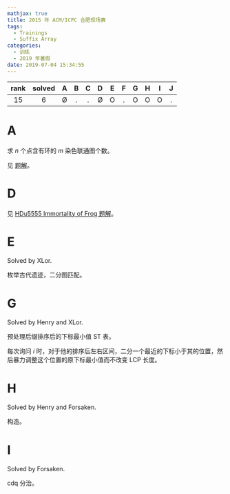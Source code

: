 ```yaml
---
mathjax: true
title: 2015 年 ACM/ICPC 合肥现场赛
tags:
  - Trainings
  - Suffix Array
categories:
  - 训练
  - 2019 年暑假
date: 2019-07-04 15:34:55
---
```


| rank | solved |  A  |  B  |  C  |  D  |  E  |  F  |  G  |  H  |  I  |  J  |
| :--: | :----: | :-: | :-: | :-: | :-: | :-: | :-: | :-: | :-: | :-: | :-: |
|  15  |   6    |  Ø  |  .  |  .  |  Ø  |  O  |  .  |  O  |  O  |  O  |  .  |

<!--more-->

# A

求 $n$ 个点含有环的 $m$ 染色联通图个数。

见 [题解](https://blog.csdn.net/Umbrella__/article/details/80754861)。

# D

见 [HDu5555 Immortality of Frog 题解](https://xlor.cn/2019/7/hdu5555/)。

# E

Solved by XLor.

枚举古代遗迹，二分图匹配。

# G

Solved by Henry and XLor.

预处理后缀排序后的下标最小值 ST 表。

每次询问 $i$ 时，对于他的排序后左右区间，二分一个最近的下标小于其的位置，然后暴力调整这个位置的原下标最小值而不改变 LCP 长度。

# H

Solved by Henry and Forsaken.

构造。

# I

Solved by Forsaken.

cdq 分治。